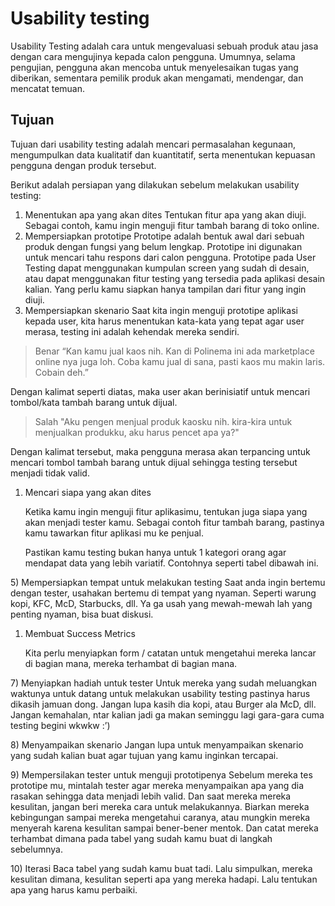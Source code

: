 # Usability testing

Usability Testing adalah cara untuk mengevaluasi sebuah produk atau jasa dengan cara mengujinya kepada calon pengguna. Umumnya, selama pengujian, pengguna akan mencoba untuk menyelesaikan tugas yang diberikan, sementara pemilik produk akan mengamati, mendengar, dan mencatat temuan.

## Tujuan

Tujuan dari usability testing adalah mencari permasalahan kegunaan, mengumpulkan data kualitatif dan kuantitatif, serta menentukan kepuasan pengguna dengan produk tersebut.

Berikut adalah persiapan yang dilakukan sebelum melakukan usability testing:

1. Menentukan apa yang akan dites Tentukan fitur apa yang akan diuji. Sebagai contoh, kamu ingin menguji fitur tambah barang di toko online.
2. Mempersiapkan prototipe Prototipe adalah bentuk awal dari sebuah produk dengan fungsi yang belum lengkap. Prototipe ini digunakan untuk mencari tahu respons dari calon pengguna. Prototipe pada User Testing dapat menggunakan kumpulan screen yang sudah di desain, atau dapat menggunakan fitur testing yang tersedia pada aplikasi desain kalian. Yang perlu kamu siapkan hanya tampilan dari fitur yang ingin diuji.
3. Mempersiapkan skenario Saat kita ingin menguji prototipe aplikasi kepada user, kita harus menentukan kata-kata yang tepat agar user merasa, testing ini adalah kehendak mereka sendiri.

> Benar “Kan kamu jual kaos nih. Kan di Polinema ini ada marketplace online nya juga loh. Coba kamu jual di sana, pasti kaos mu makin laris. Cobain deh.”

Dengan kalimat seperti diatas, maka user akan berinisiatif untuk mencari tombol/kata tambah barang untuk dijual.

> Salah "Aku pengen menjual produk kaosku nih. kira-kira untuk menjualkan produkku, aku harus pencet apa ya?"

Dengan kalimat tersebut, maka pengguna merasa akan terpancing untuk mencari tombol tambah barang untuk dijual sehingga testing tersebut menjadi tidak valid.

1. Mencari siapa yang akan dites

   Ketika kamu ingin menguji fitur aplikasimu, tentukan juga siapa yang akan menjadi tester kamu. Sebagai contoh fitur tambah barang, pastinya kamu tawarkan fitur aplikasi mu ke penjual.

   Pastikan kamu testing bukan hanya untuk 1 kategori orang agar mendapat data yang lebih variatif. Contohnya seperti tabel dibawah ini.

5\) Mempersiapkan tempat untuk melakukan testing Saat anda ingin bertemu dengan tester, usahakan bertemu di tempat yang nyaman. Seperti warung kopi, KFC, McD, Starbucks, dll. Ya ga usah yang mewah-mewah lah yang penting nyaman, bisa buat diskusi.

1. Membuat Success Metrics

   Kita perlu menyiapkan form / catatan untuk mengetahui mereka lancar di bagian mana, mereka terhambat di bagian mana.

7\) Menyiapkan hadiah untuk tester Untuk mereka yang sudah meluangkan waktunya untuk datang untuk melakukan usability testing pastinya harus dikasih jamuan dong. Jangan lupa kasih dia kopi, atau Burger ala McD, dll. Jangan kemahalan, ntar kalian jadi ga makan seminggu lagi gara-gara cuma testing begini wkwkw :’\)

8\) Menyampaikan skenario Jangan lupa untuk menyampaikan skenario yang sudah kalian buat agar tujuan yang kamu inginkan tercapai.

9\) Mempersilakan tester untuk menguji prototipenya Sebelum mereka tes prototipe mu, mintalah tester agar mereka menyampaikan apa yang dia rasakan sehingga data menjadi lebih valid. Dan saat mereka mereka kesulitan, jangan beri mereka cara untuk melakukannya. Biarkan mereka kebingungan sampai mereka mengetahui caranya, atau mungkin mereka menyerah karena kesulitan sampai bener-bener mentok. Dan catat mereka terhambat dimana pada tabel yang sudah kamu buat di langkah sebelumnya.

10\) Iterasi Baca tabel yang sudah kamu buat tadi. Lalu simpulkan, mereka kesulitan dimana, kesulitan seperti apa yang mereka hadapi. Lalu tentukan apa yang harus kamu perbaiki.

